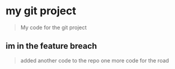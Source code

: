# my git project

> My code for the git project

## im in the feature breach
> added another code to the repo
> one more code for the road
